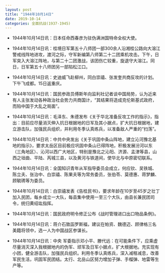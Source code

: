 ```yaml
---
layout: post
title: "1944年10月14日"
date: 2019-10-14
categories: 全面抗战(1937-1945)
---
```


<meta name="referrer" content="no-referrer" />

- 1944年10月14日讯：日本任命西春彦为驻伪满洲国特命全权大使。 

- 1944年10月14日讯：桂境日军第五十八师团一部300余人沿湘桂公路向大溶江警戒线阵地进攻，渡河之际，守军新编第八师第二十二团乘机攻击。下午，日军突入大溶江阵地，与第二十二团激战，该团伤亡较重，旋退守大溶江。同日，日军第五十八师团另一部陷松江口。 

- 1944年10月14日讯：史迪威飞赴柳州，同白崇禧、张发奎共商反攻的计划。下午飞成都。15日返重庆。 

- 1944年10月14日讯：国民参政员傅斯年向监利社记者谈中国局势，认为近来有人主张发动各种政治社会势力共商国计，“其结果将造成克伦斯基式政府，而陷中国于大乱之局面”。 

- 1944年10月14日讯：毛泽东、朱德发布《关于华北准备反攻工作的指示》，指出：目前应尽量消灭伸入抗日根据地的日军及其小据点，扩大抗日根据地，建立游击队，加强民兵组织，并利用冬季认真练兵，以准备敌人严重的“扫荡”。 

- 1944年10月14日讯：中共中央发出《关于巩固中条山阵地，建立沁河豫北基地的指示》，要求太岳区目前极应巩固中条山已得阵地，积极发展汾河以东（三角地区）、沁河以西广大地区，特别是豫北之沁阳、济源、孟津等县，山西之垣曲、平陆、芮城三县，以及黄河与铁道间，使华北与中原密切联系。 

- 1944年10月14日讯：全国知识青年从军指导委员会成立，何应钦、吴铁城、陈立夫、张治中、白崇禧、陈果夫等为常务委员，张伯苓、莫德惠、蒋梦麟、顾毓琇等为委员。 

- 1944年10月14日讯：白崇禧发表《告桂民书》，要求年龄在10岁至45岁之壮丁加入民团，每乡成立一大队，每县集中使用一至三个大队，由县长兼民团司令，统归黄绍竑指挥。 

- 1944年10月14日讯：国民政府明令修正公布《战时管理进口出口物品条例》。 

- 1944年10月14日讯：蒋介石致函罗斯福，建议在帕资、魏德迈、顾律格三名美籍将领中，选一人为中国战区参谋长。 

- 1944年10月14日讯：中央 军委指示邓小平、滕代远：在可能条件下，应乘虚尽量消灭深入我根据地内的伪军、顽军及日军小据点，扩大根据地。充实现有小团，健全游击队，加强民兵组织。利用冬季认真练兵，深入减租减息，改善军民生活，巩固军民团结。太行、北岳山区努力增加子弹、手榴弹、地雷等生产等。 

